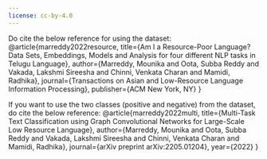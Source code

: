 ```yaml
---
license: cc-by-4.0
---
```


Do cite the below reference for using the dataset:
@article{marreddy2022resource, title={Am I a Resource-Poor Language? Data Sets, Embeddings, Models and Analysis for four different NLP tasks in Telugu Language}, 
author={Marreddy, Mounika and Oota, Subba Reddy and Vakada, Lakshmi Sireesha and Chinni, Venkata Charan and Mamidi, Radhika}, 
journal={Transactions on Asian and Low-Resource Language Information Processing}, publisher={ACM New York, NY} }

If you want to use the two classes (positive and negative) from the dataset, do cite the below reference:
@article{marreddy2022multi,
  title={Multi-Task Text Classification using Graph Convolutional Networks for Large-Scale Low Resource Language},
  author={Marreddy, Mounika and Oota, Subba Reddy and Vakada, Lakshmi Sireesha and Chinni, Venkata Charan and Mamidi, Radhika},
  journal={arXiv preprint arXiv:2205.01204},
  year={2022}
}
